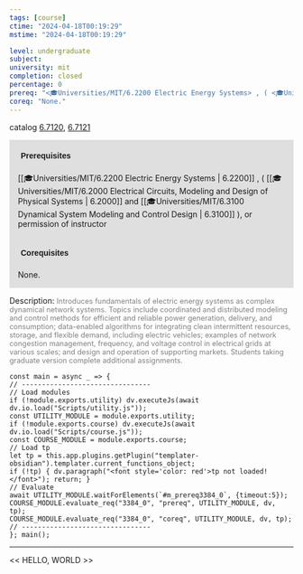 ```yaml
---
tags: [course]
ctime: "2024-04-18T00:19:29"
mstime: "2024-04-18T00:19:29"

level: undergraduate
subject: 
university: mit
completion: closed
percentage: 0
prereq: "<🎓Universities/MIT/6.2200 Electric Energy Systems> , ( <🎓Universities/MIT/6.2000 Electrical Circuits, Modeling and Design of Physical Systems> and <🎓Universities/MIT/6.3100 Dynamical System Modeling and Control Design> ), or permission of instructor"
coreq: "None."
---
```


catalog [6.7120](http://student.mit.edu/catalog/m6c.html#6.7120), [6.7121](http://student.mit.edu/catalog/m6c.html#6.7121)

<span style="display: block; padding: 15px; background-color: rgb(100, 100, 100, 0.2);"><font id="m_prereq3384_0" style="display: block; font-family: Arial, sans-serif; font-weight: bold; padding: 5px">Prerequisites</font><br><span id="prereq3384_0">[[🎓Universities/MIT/6.2200 Electric Energy Systems | 6.2200]] , ( [[🎓Universities/MIT/6.2000 Electrical Circuits, Modeling and Design of Physical Systems | 6.2000]] and [[🎓Universities/MIT/6.3100 Dynamical System Modeling and Control Design | 6.3100]] ), or permission of instructor</span></span>
<span style="display: block; padding: 15px; background-color: rgb(100, 100, 100, 0.2);"><font id="m_coreq3384_0" style="display: block; font-family: Arial, sans-serif; font-weight: bold; padding: 5px">Corequisites</font><br><span id="coreq3384_0">None.</span></span>

<font style="">Description:</font>
<font style="color: grey; font-size: 0.8rem;">Introduces fundamentals of electric energy systems as complex dynamical network systems. Topics include coordinated and distributed modeling and control methods for efficient and reliable power generation, delivery, and consumption; data-enabled algorithms for integrating clean intermittent resources, storage, and flexible demand, including electric vehicles; examples of network congestion management, frequency, and voltage control in electrical grids at various scales; and design and operation of supporting markets. Students taking graduate version complete additional assignments.</font>

```dataviewjs
const main = async _ => {
// --------------------------------
// Load modules
if (!module.exports.utility) dv.executeJs(await dv.io.load("Scripts/utility.js"));
const UTILITY_MODULE = module.exports.utility;
if (!module.exports.course) dv.executeJs(await dv.io.load("Scripts/course.js"));
const COURSE_MODULE = module.exports.course;
// Load tp
let tp = this.app.plugins.getPlugin("templater-obsidian").templater.current_functions_object;
if (!tp) { dv.paragraph("<font style='color: red'>tp not loaded!</font>"); return; }
// Evaluate
await UTILITY_MODULE.waitForElements(`#m_prereq3384_0`, {timeout:5});
COURSE_MODULE.evaluate_req("3384_0", "prereq", UTILITY_MODULE, dv, tp);
COURSE_MODULE.evaluate_req("3384_0", "coreq", UTILITY_MODULE, dv, tp);
// --------------------------------
}; main();
```

---

<< HELLO, WORLD >>
